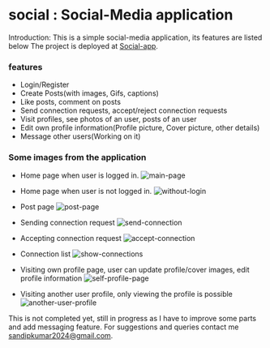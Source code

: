 # social : Social-Media application 
Introduction: This is a simple social-media application, its features are listed below
The project is deployed at [Social-app](rahul-social.vercel.app). <br>
### features
* Login/Register
* Create Posts(with images, Gifs, captions)
* Like posts, comment on posts
* Send connection requests, accept/reject connection requests
* Visit profiles, see photos of an user, posts of an user
* Edit own profile information(Profile picture, Cover picture, other details)
* Message other users(Working on it)

### Some images from the application 
* Home page when user is logged in.
![main-page](https://github.com/krahul2024/social/assets/76573313/b36dbc2d-5231-4016-9462-5b92d6b62c3c)

* Home page when user is not logged in.
 ![without-login](https://github.com/krahul2024/social/assets/76573313/501ac30f-6417-44f8-948e-852b7db6760c)

* Post page
  ![post-page](https://github.com/krahul2024/social/assets/76573313/faa3bee3-680f-4d1d-820f-bd66ba4bb8d4)

* Sending connection request
  ![send-connection](https://github.com/krahul2024/social/assets/76573313/ccdc7629-cd07-42a6-b38f-86a4c64688c2)
  
* Accepting connection request
![accept-connection](https://github.com/krahul2024/social/assets/76573313/75b96d95-f0b4-408e-9444-930974597d29)

* Connection list
![show-connections](https://github.com/krahul2024/social/assets/76573313/c6bd9195-1ce3-4f66-8831-15921d5b5a64)

* Visiting own profile page, user can update profile/cover images, edit profile information
![self-profile-page](https://github.com/krahul2024/social/assets/76573313/84a07c06-52c7-4aaf-9519-14088776a2a2)

* Visiting another user profile, only viewing the profile is possible
![another-user-profile](https://github.com/krahul2024/social/assets/76573313/ae0e56e3-7dbf-477b-9499-ee46097d38dc)

This is not completed yet, still in progress as I have to improve some parts and add messaging feature.
For suggestions and queries contact me [sandipkumar2024@gmail.com](mailto:sandipkumar2024@gmail.com). 

